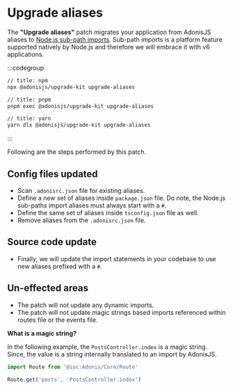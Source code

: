 # Upgrade aliases

The **"Upgrade aliases"** patch migrates your application from AdonisJS aliases to [Node.js sub-path imports](https://nodejs.org/dist/latest-v20.x/docs/api/packages.html#subpath-imports). Sub-path imports is a platform feature supported natively by Node.js and therefore we will embrace it with v6 applications.

:::codegroup
```sh
// title: npm
npx @adonisjs/upgrade-kit upgrade-aliases
```

```sh
// title: pnpm
pnpm exec @adonisjs/upgrade-kit upgrade-aliases
```

```sh
// title: yarn
yarn dlx @adonisjs/upgrade-kit upgrade-aliases
```
:::

Following are the steps performed by this patch.

## Config files updated

- Scan `.adonisrc.json` file for existing aliases. 
- Define a new set of aliases inside `package.json` file. Do note, the Node.js sub-paths import aliases must always start with a `#`.
- Define the same set of aliases inside `tsconfig.json` file as well.
- Remove aliases from the `.adonisrc.json` file.

## Source code update

- Finally, we will update the import statements in your codebase to use new aliases prefixed with a `#`.

## Un-effected areas

- The patch will not update any dynamic imports.
- The patch will not update magic strings based imports referenced within routes file or the events file.

**What is a magic string?**

In the following example, the `PostsController.index` is a magic string. Since, the value is a string internally translated to an import by AdonisJS.

```ts
import Route from '@ioc:Adonis/Core/Route'

Route.get('posts', 'PostsController.index')
```
